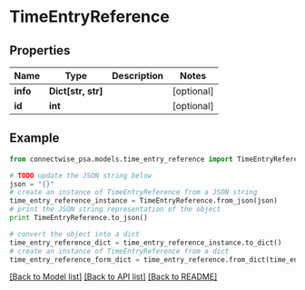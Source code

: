 # TimeEntryReference


## Properties
Name | Type | Description | Notes
------------ | ------------- | ------------- | -------------
**info** | **Dict[str, str]** |  | [optional] 
**id** | **int** |  | [optional] 

## Example

```python
from connectwise_psa.models.time_entry_reference import TimeEntryReference

# TODO update the JSON string below
json = "{}"
# create an instance of TimeEntryReference from a JSON string
time_entry_reference_instance = TimeEntryReference.from_json(json)
# print the JSON string representation of the object
print TimeEntryReference.to_json()

# convert the object into a dict
time_entry_reference_dict = time_entry_reference_instance.to_dict()
# create an instance of TimeEntryReference from a dict
time_entry_reference_form_dict = time_entry_reference.from_dict(time_entry_reference_dict)
```
[[Back to Model list]](../README.md#documentation-for-models) [[Back to API list]](../README.md#documentation-for-api-endpoints) [[Back to README]](../README.md)


